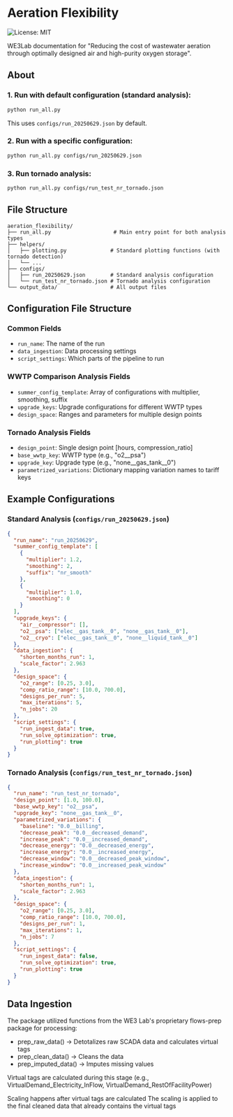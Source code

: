 # Aeration Flexibility

![License: MIT](https://img.shields.io/badge/License-MIT-blue.svg)

WE3Lab documentation for "Reducing the cost of wastewater aeration through optimally designed air and high-purity oxygen storage".

## About


### 1. Run with default configuration (standard analysis):
```bash
python run_all.py
```
This uses `configs/run_20250629.json` by default.

### 2. Run with a specific configuration:
```bash
python run_all.py configs/run_20250629.json
```

### 3. Run tornado analysis:
```bash
python run_all.py configs/run_test_nr_tornado.json
```

## File Structure

```
aeration_flexibility/
├── run_all.py                    # Main entry point for both analysis types
├── helpers/
│   ├── plotting.py              # Standard plotting functions (with tornado detection)
│   └── ...
├── configs/
│   ├── run_20250629.json        # Standard analysis configuration
│   └── run_test_nr_tornado.json # Tornado analysis configuration
└── output_data/                 # All output files
```


## Configuration File Structure

### Common Fields
- `run_name`: The name of the run
- `data_ingestion`: Data processing settings
- `script_settings`: Which parts of the pipeline to run

### WWTP Comparison Analysis Fields
- `summer_config_template`: Array of configurations with multiplier, smoothing, suffix
- `upgrade_keys`: Upgrade configurations for different WWTP types
- `design_space`: Ranges and parameters for multiple design points

### Tornado Analysis Fields
- `design_point`: Single design point [hours, compression_ratio]
- `base_wwtp_key`: WWTP type (e.g., "o2__psa")
- `upgrade_key`: Upgrade type (e.g., "none__gas_tank__0")
- `parametrized_variations`: Dictionary mapping variation names to tariff keys

## Example Configurations

### Standard Analysis (`configs/run_20250629.json`)
```json
{
  "run_name": "run_20250629",
  "summer_config_template": [
    {
      "multiplier": 1.2,
      "smoothing": 2,
      "suffix": "nr_smooth"
    },
    {
      "multiplier": 1.0,
      "smoothing": 0
    }
  ],
  "upgrade_keys": {
    "air__compressor": [],
    "o2__psa": ["elec__gas_tank__0", "none__gas_tank__0"],
    "o2__cryo": ["elec__gas_tank__0", "none__liquid_tank__0"]
  },
  "data_ingestion": {
    "shorten_months_run": 1,
    "scale_factor": 2.963
  },
  "design_space": {
    "o2_range": [0.25, 3.0],
    "comp_ratio_range": [10.0, 700.0],
    "designs_per_run": 5,
    "max_iterations": 5,
    "n_jobs": 20
  },
  "script_settings": {
    "run_ingest_data": true,
    "run_solve_optimization": true,
    "run_plotting": true
  }
}
```

### Tornado Analysis (`configs/run_test_nr_tornado.json`)
```json
{
  "run_name": "run_test_nr_tornado",
  "design_point": [1.0, 100.0],
  "base_wwtp_key": "o2__psa",
  "upgrade_key": "none__gas_tank__0",
  "parametrized_variations": {
    "baseline": "0.0__billing",
    "decrease_peak": "0.0__decreased_demand",
    "increase_peak": "0.0__increased_demand",
    "decrease_energy": "0.0__decreased_energy",
    "increase_energy": "0.0__increased_energy",
    "decrease_window": "0.0__decreased_peak_window",
    "increase_window": "0.0__increased_peak_window"
  },
  "data_ingestion": {
    "shorten_months_run": 1,
    "scale_factor": 2.963
  },
  "design_space": {
    "o2_range": [0.25, 3.0],
    "comp_ratio_range": [10.0, 700.0],
    "designs_per_run": 1,
    "max_iterations": 1,
    "n_jobs": 7
  },
  "script_settings": {
    "run_ingest_data": false,
    "run_solve_optimization": true,
    "run_plotting": true
  }
}
```

## Data Ingestion

The package utilized functions from the WE3 Lab's proprietary flows-prep package for processing:
- prep_raw_data() → Detotalizes raw SCADA data and calculates virtual tags
- prep_clean_data() → Cleans the data
- prep_imputed_data() → Imputes missing values

Virtual tags are calculated during this stage
(e.g., VirtualDemand_Electricity_InFlow, VirtualDemand_RestOfFacilityPower)

Scaling happens after virtual tags are calculated
The scaling is applied to the final cleaned data that already contains the virtual tags